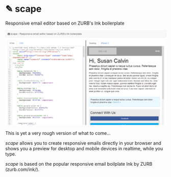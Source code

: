 ✎ scape
=======

Responsive email editor based on ZURB's Ink boilerplate

![Scape Screenshot](docs/scape-screenshot.png "Scape Screenshot")

This is yet a very rough version of what to come... 

_scape_ allows you to create responsive emails directly in your browser and
shows you a preview for desktop and mobile devices in realtime, while you type.

_scape_ is based on the popular responsive email boilplate Ink by ZURB (zurb.com/ink/).
